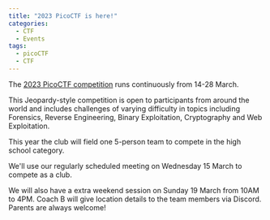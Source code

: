 ```yaml
---
title: "2023 PicoCTF is here!"
categories:
  - CTF
  - Events
tags:
  - picoCTF
  - CTF
---
```


The [2023 PicoCTF
competition](https://picoctf.org/competitions/2023-spring.html) runs
continuously from 14-28 March.

This Jeopardy-style competition is open to participants from around the world
and includes challenges of varying difficulty in topics including Forensics,
Reverse Engineering, Binary Exploitation, Cryptography and Web Exploitation.

This year the club will field one 5-person team to compete in the high school
category.

We'll use our regularly scheduled meeting on Wednesday 15 March to compete as a
club.

We will also have a extra weekend session on Sunday 19 March from 10AM to 4PM.
Coach B will give location details to the team members via Discord. Parents are
always welcome!